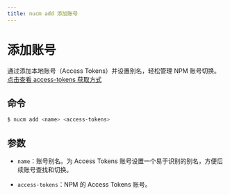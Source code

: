 ```yaml
---
title: nucm add 添加账号
---
```


# 添加账号

通过添加本地账号（Access Tokens）并设置别名，轻松管理 NPM 账号切换。[点击查看 access-tokens 获取方式](more.html#获取-access-token-账号)

## 命令

```bash
$ nucm add <name> <access-tokens>
```

## 参数

- `name`：账号别名。为 Access Tokens 账号设置一个易于识别的别名，方便后续账号查找和切换。

- `access-tokens`：NPM 的 Access Tokens 账号。

